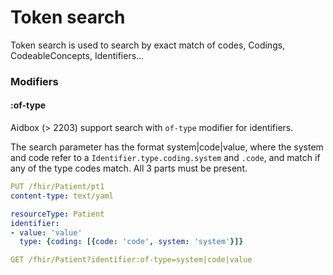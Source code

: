 # Token search

Token search is used to search by exact match of codes, Codings, CodeableConcepts, Identifiers...

### Modifiers

#### :of-type

Aidbox (> 2203) support search with `of-type` modifier for identifiers.&#x20;

The search parameter has the format system|code|value, where the system and code refer to a `Identifier.type.coding.system` and `.code`, and match if any of the type codes match. All 3 parts must be present.

```yaml
PUT /fhir/Patient/pt1
content-type: text/yaml

resourceType: Patient
identifier:
- value: 'value'
  type: {coding: [{code: 'code', system: 'system'}]}
```

```yaml
GET /fhir/Patient?identifier:of-type=system|code|value
```

